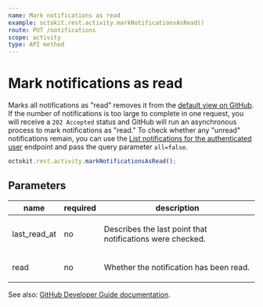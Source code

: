 ```yaml
---
name: Mark notifications as read
example: octokit.rest.activity.markNotificationsAsRead()
route: PUT /notifications
scope: activity
type: API method
---
```


# Mark notifications as read

Marks all notifications as "read" removes it from the [default view on GitHub](https://github.com/notifications). If the number of notifications is too large to complete in one request, you will receive a `202 Accepted` status and GitHub will run an asynchronous process to mark notifications as "read." To check whether any "unread" notifications remain, you can use the [List notifications for the authenticated user](https://docs.github.com/rest/reference/activity#list-notifications-for-the-authenticated-user) endpoint and pass the query parameter `all=false`.

```js
octokit.rest.activity.markNotificationsAsRead();
```

## Parameters

<table>
  <thead>
    <tr>
      <th>name</th>
      <th>required</th>
      <th>description</th>
    </tr>
  </thead>
  <tbody>
    <tr><td>last_read_at</td><td>no</td><td>

Describes the last point that notifications were checked.

</td></tr>
<tr><td>read</td><td>no</td><td>

Whether the notification has been read.

</td></tr>
  </tbody>
</table>

See also: [GitHub Developer Guide documentation](https://docs.github.com/rest/reference/activity#mark-notifications-as-read).
